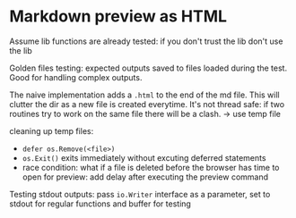 # Markdown preview as HTML
Assume lib functions are already tested: if you don't trust the lib don't use the lib

Golden files testing: expected outputs saved to files loaded during the test. Good for handling complex outputs. 

The naive implementation adds a `.html` to the end of the md file. This will clutter the dir as a new file is created everytime. It's not thread safe: if two routines try to work on the same file there will be a clash. -> use temp file

cleaning up temp files: 
- `defer os.Remove(<file>)`
- `os.Exit()` exits immediately without excuting deferred statements 
- race condition: what if a file is deleted before the browser has time to open for preview: add delay after executing the preview command

Testing stdout outputs: pass `io.Writer` interface as a parameter, set to stdout for regular functions and buffer for testing 

